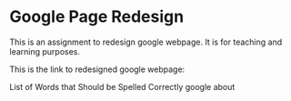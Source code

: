 <h1>Google Page Redesign</h1>

This is an assignment to redesign google webpage.
It is for teaching and learning purposes.

This is the link to redesigned google webpage: 

List of Words that Should be Spelled Correctly
google
about